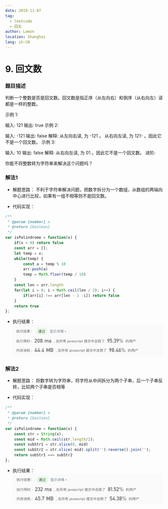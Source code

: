 ```yaml
---
date: 2019-11-07
tag:
  - leetcode
  - 回文
author: Lemon
location: Shanghai
lang: zh-CN
---
```


# 9. 回文数

### 题目描述

判断一个整数是否是回文数。回文数是指正序（从左向右）和倒序（从右向左）读都是一样的整数。

示例 1:

输入: 121
输出: true
示例 2:

输入: -121
输出: false
解释: 从左向右读, 为 -121 。 从右向左读, 为 121- 。因此它不是一个回文数。
示例 3:

输入: 10
输出: false
解释: 从右向左读, 为 01 。因此它不是一个回文数。
进阶:

你能不将整数转为字符串来解决这个问题吗？

### 解法1

- 解题思路：
不利于字符串解决问题，把数字拆分为一个数组，从数组的两端向中心进行比较，如果有一组不相等则不是回文数。

- 代码实现：

```js
/**
 * @param {number} x
 * @return {boolean}
 */
var isPalindrome = function(x) {
    if(x < 0) return false
    const arr = [];
    let temp = x;
    while(temp) {
        const a = temp % 10
        arr.push(a)
        temp = Math.floor(temp / 10)
    }
    const len = arr.length
    for(let i = 0; i < Math.ceil(len / 2); i++) {
        if(arr[i] !== arr[len - 1 -i]) return false
    }
    return true
};
```

- 执行结果：
![执行结果](https://raw.githubusercontent.com/lemon-lc/vue-blog/images/images20191109095958.png)

### 解法2

- 解题思路：
将数字转为字符串，将字符从中间拆分为两个子串，后一个子串反转，比较两个子串是否相等

- 代码实现：

```js
/**
 * @param {number} x
 * @return {boolean}
 */
var isPalindrome = function(x) {
    const str = String(x);
    const mid = Math.ceil(str.length/2);
    const subStr1 = str.slice(0, mid)
    const subStr2 = str.slice(-mid).split('').reverse().join('');
    return subStr1 === subStr2
};
```

- 执行结果：
![执行结果](https://raw.githubusercontent.com/lemon-lc/vue-blog/images/images20191109101812.png)
